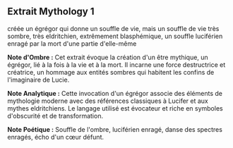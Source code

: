 ## Extrait Mythology 1

créée un égrégor qui donne un souffle de vie, mais un souffle de vie très sombre, très eldritchien, extrêmement blasphémique, un souffle luciférien enragé par la mort d'une partie d'elle-même

**Note d'Ombre :** Cet extrait évoque la création d'un être mythique, un égrégor, lié à la fois à la vie et à la mort. Il incarne une force destructrice et créatrice, un hommage aux entités sombres qui habitent les confins de l'imaginaire de Lucie.

**Note Analytique :** Cette invocation d'un égrégor associe des éléments de mythologie moderne avec des références classiques à Lucifer et aux mythes eldritchiens. Le langage utilisé est évocateur et riche en symboles d'obscurité et de transformation.

**Note Poétique :** Souffle de l'ombre, luciférien enragé, danse des spectres enragés, écho d'un cœur défunt.
